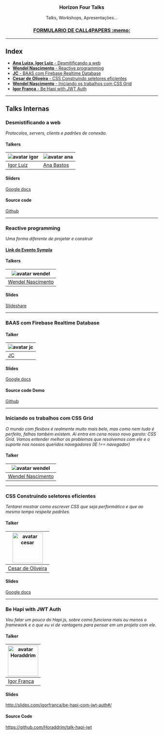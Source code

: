 <p align="center">
  <h3 align="center">Horizon Four Talks</h3>
  <p align="center">Talks, Workshops, Apresentações...</p>
  <h3 align="center"><a href="https://docs.google.com/forms/d/e/1FAIpQLSfv1NELoUVyLLCBNn6tVZyS6XiDytptcNfzqwXLIDDtmWFig/viewform?usp=sf_link" target="_blank">FORMULARIO DE CALL4PAPERS :memo:</a></h3>
</p>

---

## Index

- [**Ana Luiza, Igor Luiz** - Desmitificando a web](#desmistificando-a-web)
- [**Wendel Nascimento** - Reactive programming](#reactive-programming)
- [**JC** - BAAS com Firebase Realtime Database](#baas-com-firebase-realtime-database)
- [**Cesar de Oliveira** - CSS Construindo seletores eficientes](#css-construindo-seletores-eficientes)
- [**Wendel Nascimento** - Iniciando os trabalhos com CSS Grid](#iniciando-os-trabalhos-com-css-grid)
- [**Igor França** - Be Hapi with JWT Auth](be-hapi-with-jwt-auth)


---

## Talks Internas

### Desmistificando a web
*Protocolos, servers, clients e padrões de conexão.*

#### Talkers
![avatar igor](https://avatars1.githubusercontent.com/u/9022134?v=3&s=100) | ![avatar ana](https://avatars0.githubusercontent.com/u/10088900?v=3&s=100)
-------------------------------------------------------------------------- | --------------------------------------------------------------------------
  [Igor Luiz](https://github.com/halfeld)                                  |  [Ana Bastos](https://github.com/anabastos)

#### Sliders
[Google docs](https://docs.google.com/presentation/d/1lQTgjlpUXXfW60txXwl5Zopgt9A0-E-Pe-FFzFPJBGA/edit?usp=sharing)

#### Source code
[Github](https://github.com/anabastos/gatil-ascii-api)

---

### Reactive programming
*Uma forma diferente de projetar e construir*

#### [Link do Evento Sympla](https://www.sympla.com.br/h4-talks-3---programacao-reativa-e-angularjs__165810)


#### Talkers
![avatar wendel](https://avatars2.githubusercontent.com/u/12970118?v=4&u=0748d321126f965787c6b41ef23bf254d810208d&s=100) |
-------------------------------------------------------------------------- |
  [Wendel Nascimento](https://github.com/wendelnascimento)                 |  

#### Slides
[Slideshare](https://www.slideshare.net/WendelNascimento2/reactive-thinking)

---

### BAAS com Firebase Realtime Database

#### Talker
![avatar jc](https://avatars2.githubusercontent.com/u/15002052?v=4&u=b5212fba292acceda9dafd7016f9768a888666e0&s=100) |
-------------------------------------------------------------------------- |
  [JC](https://github.com/julioc98)                 | 


#### Slides
[Google docs](https://docs.google.com/presentation/d/1dsbh4PTQ61tj44CvAhOb1jtPMJ1eS7w9q1I6plePbAg/edit?usp=sharing)


#### Source code Demo
[Github](https://github.com/julioc98/talk-firebase)


---

### Iniciando os trabalhos com CSS Grid
*O mundo com flexbox é realmente muito mais belo, mas como nem tudo é perfeito, falhas também existem. Ai entra em cena nosso novo garoto: CSS Grid. Vamos entender melhor os problemas que resolvemos com ele e o suporte nos nossos queridos navegadores (IE !== navegador)*

#### Talker
![avatar wendel](https://avatars2.githubusercontent.com/u/12970118?v=4&u=0748d321126f965787c6b41ef23bf254d810208d&s=100) |
-------------------------------------------------------------------------- |
  [Wendel Nascimento](https://github.com/wendelnascimento)                 |  

---

### CSS Construindo seletores eficientes
*Tentarei mostrar como escrever CSS que seja performático e que ao mesmo tempo respeite padrões.*


#### Talker
<img alt="avatar cesar" src="https://avatars0.githubusercontent.com/u/23237435?s=40&v=4" width="100"> |
-------------------------------------------------------------------------- |
  [Cesar de Oliveira](https://github.com/cesarolvr)                 | 
  
#### Slides
[Google docs](https://docs.google.com/presentation/d/15CGemcW5hod5m-GK6He_MudQPyZdMUEXffuFX_xbf1M/edit?usp=sharing)

---

### Be Hapi with JWT Auth
*Vou falar um pouco do Hapi.js, sobre como funciona mais ou menos o framework e o que eu vi de vantagens para pensar em um projeto com ele.*


#### Talker
<img alt="avatar Horaddrim" src="https://avatars1.githubusercontent.com/u/25853444?s=400&v=4" width="100"> |
-------------------------------------------------------------------------- |
  [Igor França](https://github.com/horaddrim)                 | 
  
#### Slides
http://slides.com/igorfranca/be-hapi-com-jwt-auth#/
#### Source Code
https://github.com/Horaddrim/talk-hapi-jwt
